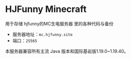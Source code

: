 # HJFunny Minecraft

用于存储 hjfunny的MC生电服务器 里的各种代码与备份

- 服务器地址：`mc.hjfunny.site`
- 端口：`25565`

本服务器兼容所有主流 Java 版本和国际基岩版1.19.0~1.19.40。
